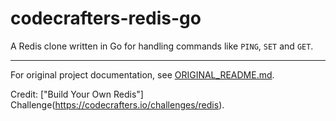 # codecrafters-redis-go

A Redis clone written in Go for handling commands like `PING`, `SET` and `GET`.

---

For original project documentation, see [ORIGINAL_README.md](ORIGINAL_README.md).

Credit: ["Build Your Own Redis"] Challenge(https://codecrafters.io/challenges/redis).